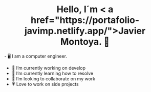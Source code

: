 
<div align="center">

  <h1 align="center">Hello, I´m <
a href="https://portafolio-javimp.netlify.app/">Javier Montoya.</a> 👋</h1>
 
</div>
- 🖥️ I am a computer engineer.

- 🔭 I’m currently working on develop
- 🌱 I’m currently learning how to resolve
- 👯 I’m looking to collaborate on my work
- 💗 Love to work on side projects

